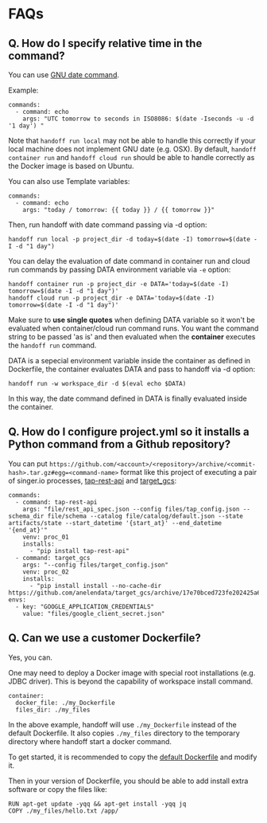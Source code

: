 # FAQs

## Q. How do I specify relative time in the command?

You can use [GNU date command](https://www.gnu.org/software/coreutils/manual/html_node/Examples-of-date.html).

Example:

```
commands:
  - command: echo
    args: "UTC tomorrow to seconds in ISO8086: $(date -Iseconds -u -d '1 day') "
```

Note that `handoff run local` may not be able to handle this correctly if
your local machine does not implement GNU date (e.g. OSX).
By default, `handoff container run` and `handoff cloud run` should be able
to handle correctly as the Docker image is based on Ubuntu.

You can also use Template variables:

```
commands:
  - command: echo
    args: "today / tomorrow: {{ today }} / {{ tomorrow }}"
```

Then, run handoff with date command passing via -d option:

```
handoff run local -p project_dir -d today=$(date -I) tomorrow=$(date -I -d "1 day")
```

You can delay the evaluation of date command in container run and cloud run
commands by passing DATA environment variable via `-e` option:

```
handoff container run -p project_dir -e DATA='today=$(date -I) tomorrow=$(date -I -d "1 day")'
handoff cloud run -p project_dir -e DATA='today=$(date -I) tomorrow=$(date -I -d "1 day")'
```

Make sure to **use single quotes** when defining DATA variable so it won't be
evaluated when container/cloud run command runs. You want the command string to be passed
'as is' and then evaluated when the **container** executes the `handoff run` command.

DATA is a sepecial environment variable inside the container as defined in
Dockerfile, the container evaluates DATA and pass to handoff via -d option:

```
handoff run -w workspace_dir -d $(eval echo $DATA)
```

In this way, the date command defined in DATA is finally evaluated inside
the container.

## Q. How do I configure project.yml so it installs a Python command from a Github repository?

You can put `https://github.com/<account>/<repository>/archive/<commit-hash>.tar.gz#egg=<command-name>`
format like this project of executing a pair of singer.io processes,
[tap-rest-api](https://github.com/anelendata/tap-rest-api) and
[target_gcs](https://github.com/anelendata/target_gcs):
```
commands:
  - command: tap-rest-api
    args: "file/rest_api_spec.json --config files/tap_config.json --schema_dir file/schema --catalog file/catalog/default.json --state artifacts/state --start_datetime '{start_at}' --end_datetime '{end_at}'"
    venv: proc_01
    installs:
      - "pip install tap-rest-api"
  - command: target_gcs
    args: "--config files/target_config.json"
    venv: proc_02
    installs:
      - "pip install install --no-cache-dir https://github.com/anelendata/target_gcs/archive/17e70bced723fe202425a61199e6e1180b6fada7.tar.gz#egg=target_gcs"
envs:
  - key: "GOOGLE_APPLICATION_CREDENTIALS"
    value: "files/google_client_secret.json"
```

## Q. Can we use a customer Dockerfile?

Yes, you can.

One may need to deploy a Docker image with special root installations
(e.g. JDBC driver). This is beyond the capability of workspace install command.

```
container:
  docker_file: ./my_Dockerfile
  files_dir: ./my_files
```

In the above example, handoff will use `./my_Dockerfile` instead of the
default Dockerfile. It also copies `./my_files` directory to the temporary
directory where handoff start a docker command.

To get started, it is recommended to copy the
[default Dockerfile](https://github.com/anelendata/handoff/blob/master/handoff/services/container/docker/Dockerfile)
and modify it.

Then in your version of Dockerfile, you should be able to add install extra
software or copy the files like:

```
RUN apt-get update -yqq && apt-get install -yqq jq
COPY ./my_files/hello.txt /app/
```

